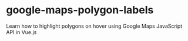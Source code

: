 # google-maps-polygon-labels

Learn how to highlight polygons on hover using Google Maps JavaScript API in Vue.js
